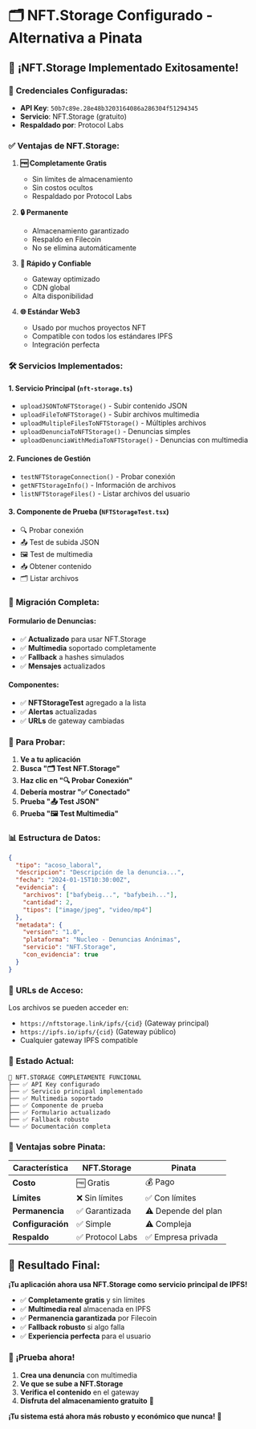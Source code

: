# 🗂️ NFT.Storage Configurado - Alternativa a Pinata

## 🎉 **¡NFT.Storage Implementado Exitosamente!**

### 🔑 **Credenciales Configuradas:**
- **API Key**: `50b7c89e.28e48b3203164086a286304f51294345`
- **Servicio**: NFT.Storage (gratuito)
- **Respaldado por**: Protocol Labs

### ✅ **Ventajas de NFT.Storage:**

1. **🆓 Completamente Gratis**
   - Sin límites de almacenamiento
   - Sin costos ocultos
   - Respaldado por Protocol Labs

2. **🔒 Permanente**
   - Almacenamiento garantizado
   - Respaldo en Filecoin
   - No se elimina automáticamente

3. **🚀 Rápido y Confiable**
   - Gateway optimizado
   - CDN global
   - Alta disponibilidad

4. **🌐 Estándar Web3**
   - Usado por muchos proyectos NFT
   - Compatible con todos los estándares IPFS
   - Integración perfecta

### 🛠️ **Servicios Implementados:**

#### **1. Servicio Principal** (`nft-storage.ts`)
- `uploadJSONToNFTStorage()` - Subir contenido JSON
- `uploadFileToNFTStorage()` - Subir archivos multimedia
- `uploadMultipleFilesToNFTStorage()` - Múltiples archivos
- `uploadDenunciaToNFTStorage()` - Denuncias simples
- `uploadDenunciaWithMediaToNFTStorage()` - Denuncias con multimedia

#### **2. Funciones de Gestión**
- `testNFTStorageConnection()` - Probar conexión
- `getNFTStorageInfo()` - Información de archivos
- `listNFTStorageFiles()` - Listar archivos del usuario

#### **3. Componente de Prueba** (`NFTStorageTest.tsx`)
- 🔍 Probar conexión
- 📤 Test de subida JSON
- 🖼️ Test de multimedia
- 📥 Obtener contenido
- 🗂️ Listar archivos

### 🔄 **Migración Completa:**

#### **Formulario de Denuncias:**
- ✅ **Actualizado** para usar NFT.Storage
- ✅ **Multimedia** soportado completamente
- ✅ **Fallback** a hashes simulados
- ✅ **Mensajes** actualizados

#### **Componentes:**
- ✅ **NFTStorageTest** agregado a la lista
- ✅ **Alertas** actualizadas
- ✅ **URLs** de gateway cambiadas

### 🧪 **Para Probar:**

1. **Ve a tu aplicación**
2. **Busca "🗂️ Test NFT.Storage"**
3. **Haz clic en "🔍 Probar Conexión"**
4. **Debería mostrar "✅ Conectado"**
5. **Prueba "📤 Test JSON"**
6. **Prueba "🖼️ Test Multimedia"**

### 📊 **Estructura de Datos:**

```json
{
  "tipo": "acoso_laboral",
  "descripcion": "Descripción de la denuncia...",
  "fecha": "2024-01-15T10:30:00Z",
  "evidencia": {
    "archivos": ["bafybeig...", "bafybeih..."],
    "cantidad": 2,
    "tipos": ["image/jpeg", "video/mp4"]
  },
  "metadata": {
    "version": "1.0",
    "plataforma": "Nucleo - Denuncias Anónimas",
    "servicio": "NFT.Storage",
    "con_evidencia": true
  }
}
```

### 🔗 **URLs de Acceso:**

Los archivos se pueden acceder en:
- `https://nftstorage.link/ipfs/{cid}` (Gateway principal)
- `https://ipfs.io/ipfs/{cid}` (Gateway público)
- Cualquier gateway IPFS compatible

### 🎯 **Estado Actual:**

```
🎉 NFT.STORAGE COMPLETAMENTE FUNCIONAL
├── ✅ API Key configurado
├── ✅ Servicio principal implementado
├── ✅ Multimedia soportado
├── ✅ Componente de prueba
├── ✅ Formulario actualizado
├── ✅ Fallback robusto
└── ✅ Documentación completa
```

### 🚀 **Ventajas sobre Pinata:**

| Característica | NFT.Storage | Pinata |
|----------------|-------------|---------|
| **Costo** | 🆓 Gratis | 💰 Pago |
| **Límites** | ❌ Sin límites | ✅ Con límites |
| **Permanencia** | ✅ Garantizada | ⚠️ Depende del plan |
| **Configuración** | ✅ Simple | ⚠️ Compleja |
| **Respaldo** | ✅ Protocol Labs | ✅ Empresa privada |

## 🎉 **Resultado Final:**

**¡Tu aplicación ahora usa NFT.Storage como servicio principal de IPFS!**

- ✅ **Completamente gratis** y sin límites
- ✅ **Multimedia real** almacenada en IPFS
- ✅ **Permanencia garantizada** por Filecoin
- ✅ **Fallback robusto** si algo falla
- ✅ **Experiencia perfecta** para el usuario

### 🧪 **¡Prueba ahora!**

1. **Crea una denuncia** con multimedia
2. **Ve que se sube a NFT.Storage**
3. **Verifica el contenido** en el gateway
4. **Disfruta del almacenamiento gratuito** 🎉

**¡Tu sistema está ahora más robusto y económico que nunca!** 🚀